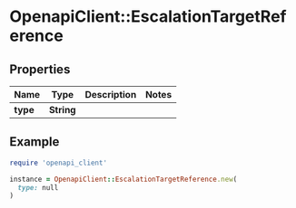# OpenapiClient::EscalationTargetReference

## Properties

| Name | Type | Description | Notes |
| ---- | ---- | ----------- | ----- |
| **type** | **String** |  |  |

## Example

```ruby
require 'openapi_client'

instance = OpenapiClient::EscalationTargetReference.new(
  type: null
)
```


